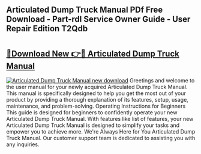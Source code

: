## Articulated Dump Truck Manual PDf Free Download - Part-rdl Service Owner Guide - User Repair Edition T2Qdb

# <h2><a href="http://bc94032.oget.top/?id=Articulated+Dump+Truck+Manual">🔗Download New 👉🔴 Articulated Dump Truck Manual</a></h2>

[![Articulated Dump Truck Manual new download](https://i.imgur.com/5g1atiW.png)](http://bc94032.oget.top/?id=Articulated+Dump+Truck+Manual)
Greetings and welcome to the user manual for your newly acquired Articulated Dump Truck Manual. This manual is specifically designed to help you get the most out of your product by providing a thorough explanation of its features, setup, usage, maintenance, and problem-solving. Operating Instructions for Beginners This guide is designed for beginners to confidently operate your new Articulated Dump Truck Manual. With features like list of features, your new Articulated Dump Truck Manual is designed to simplify your tasks and empower you to achieve more. We're Always Here for You Articulated Dump Truck Manual. Our customer support team is dedicated to assisting you with any inquiries.

